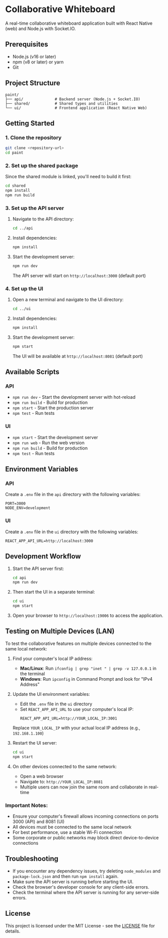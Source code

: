 # Collaborative Whiteboard

A real-time collaborative whiteboard application built with React Native (web) and Node.js with Socket.IO.

## Prerequisites

- Node.js (v16 or later)
- npm (v8 or later) or yarn
- Git

## Project Structure

```
paint/
├── api/              # Backend server (Node.js + Socket.IO)
├── shared/           # Shared types and utilities
└── ui/               # Frontend application (React Native Web)
```

## Getting Started

### 1. Clone the repository

```bash
git clone <repository-url>
cd paint
```

### 2. Set up the shared package

Since the shared module is linked, you'll need to build it first:

```bash
cd shared
npm install
npm run build
```

### 3. Set up the API server

1. Navigate to the API directory:
   ```bash
   cd ../api
   ```

2. Install dependencies:
   ```bash
   npm install
   ```

3. Start the development server:
   ```bash
   npm run dev
   ```
   The API server will start on `http://localhost:3000` (default port)

### 4. Set up the UI

1. Open a new terminal and navigate to the UI directory:
   ```bash
   cd ../ui
   ```

2. Install dependencies:
   ```bash
   npm install
   ```

3. Start the development server:
   ```bash
   npm start
   ```
   The UI will be available at `http://localhost:8081` (default port)

## Available Scripts

### API
- `npm run dev` - Start the development server with hot-reload
- `npm run build` - Build for production
- `npm start` - Start the production server
- `npm test` - Run tests

### UI
- `npm start` - Start the development server
- `npm run web` - Run the web version
- `npm run build` - Build for production
- `npm test` - Run tests

## Environment Variables

### API
Create a `.env` file in the `api` directory with the following variables:

```env
PORT=3000
NODE_ENV=development
```

### UI
Create a `.env` file in the `ui` directory with the following variables:

```env
REACT_APP_API_URL=http://localhost:3000
```

## Development Workflow

1. Start the API server first:
   ```bash
   cd api
   npm run dev
   ```

2. Then start the UI in a separate terminal:
   ```bash
   cd ui
   npm start
   ```

3. Open your browser to `http://localhost:19006` to access the application.

## Testing on Multiple Devices (LAN)

To test the collaborative features on multiple devices connected to the same local network:

1. Find your computer's local IP address:
   - **Mac/Linux**: Run `ifconfig | grep "inet " | grep -v 127.0.0.1` in the terminal
   - **Windows**: Run `ipconfig` in Command Prompt and look for "IPv4 Address"

2. Update the UI environment variables:
   - Edit the `.env` file in the `ui` directory
   - Set `REACT_APP_API_URL` to use your computer's local IP:
     ```env
     REACT_APP_API_URL=http://YOUR_LOCAL_IP:3001
     ```
   Replace `YOUR_LOCAL_IP` with your actual local IP address (e.g., `192.168.1.100`)

3. Restart the UI server:
   ```bash
   cd ui
   npm start
   ```

4. On other devices connected to the same network:
   - Open a web browser
   - Navigate to: `http://YOUR_LOCAL_IP:8081`
   - Multiple users can now join the same room and collaborate in real-time

### Important Notes:
- Ensure your computer's firewall allows incoming connections on ports 3000 (API) and 8081 (UI)
- All devices must be connected to the same local network
- For best performance, use a stable Wi-Fi connection
- Some corporate or public networks may block direct device-to-device connections

## Troubleshooting

- If you encounter any dependency issues, try deleting `node_modules` and `package-lock.json` and then run `npm install` again.
- Make sure the API server is running before starting the UI.
- Check the browser's developer console for any client-side errors.
- Check the terminal where the API server is running for any server-side errors.

## License

This project is licensed under the MIT License - see the [LICENSE](LICENSE) file for details.
